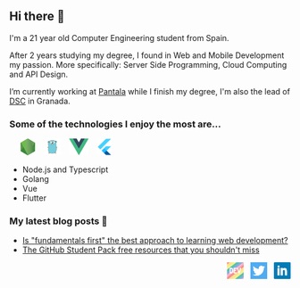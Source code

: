 
## Hi there 👋
I'm a 21 year old Computer Engineering student from Spain.

After 2 years studying my degree, I found in Web and Mobile Development my passion. More specifically: Server Side Programming, Cloud Computing and API Design.

I’m currently working at [Pantala](https://pantala.es) while I finish my degree, I'm also the lead of [DSC](https://developers.google.com/community/dsc) in Granada.

### Some of the technologies I enjoy the most are...

<p>
&nbsp;&nbsp;&nbsp;&nbsp;
<img height="30" src="https://raw.githubusercontent.com/AlexMenor/AlexMenor/master/img/nodejs.png"> &nbsp;&nbsp;
<img height="30" src="https://raw.githubusercontent.com/AlexMenor/AlexMenor/master/img/go.png"> &nbsp;&nbsp;
<img height="30" src="https://raw.githubusercontent.com/AlexMenor/AlexMenor/master/img/vue.svg"> &nbsp;&nbsp;
<img height="30" src="https://raw.githubusercontent.com/AlexMenor/AlexMenor/master/img/flutter.png"> &nbsp;&nbsp;
</p>

- Node.js and Typescript 
- Golang
- Vue
- Flutter


### My latest blog posts :pencil:
<!-- BLOG-POST-LIST:START -->
- [Is "fundamentals first" the best approach to learning web development?](https://dev.to/alexmenor/is-fundamentals-first-the-best-approach-to-learning-web-development-4m29)
- [The GitHub Student Pack free resources that you shouldn't miss](https://dev.to/alexmenor/the-github-student-pack-free-resources-that-you-shouldn-t-miss-630)
<!-- BLOG-POST-LIST:END -->
<p align='right'>
<a href="https://dev.to/alexmenor"><img height="30" src="https://raw.githubusercontent.com/AlexMenor/AlexMenor/master/img/dev.png"></a>&nbsp;&nbsp;
<a href="https://twitter.com/alex4menor"><img height="30" src="https://raw.githubusercontent.com/AlexMenor/AlexMenor/master/img/twitter.png"></a>&nbsp;&nbsp;
<a href="https://www.linkedin.com/in/alejandro-menor-molinero-a34595176/"><img height="30" src="https://raw.githubusercontent.com/AlexMenor/AlexMenor/master/img/linkedin.png"></a>
</p>